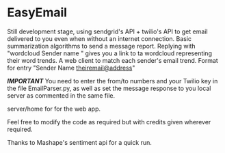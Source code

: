# EasyEmail

Still development stage, using sendgrid's API + twilio's API to get email delivered to you even
when without an internet connection.
Basic summarization algorithms to send a message report.
Replying with "wordcloud Sender name <their email>" gives you a link to ta wordcloud representing their word trends.
A web client to match each sender's email trend. Format for entry "Sender Name <theiremail@address>"

***IMPORTANT***
You need to enter the from/to numbers and your Twilio key in the file EmailParser.py, as well as set the message response to you
local server as commented in the same file.

server/home for for the web app.


Feel free to modify the code as required but with credits given wherever required.

Thanks to Mashape's sentiment api for a quick run.



